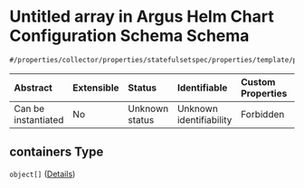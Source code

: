 # Untitled array in Argus Helm Chart Configuration Schema Schema

```txt
#/properties/collector/properties/statefulsetspec/properties/template/properties/spec/properties/containers#/properties/collector/properties/statefulsetSpec/properties/template/properties/spec/properties/containers
```



| Abstract            | Extensible | Status         | Identifiable            | Custom Properties | Additional Properties | Access Restrictions | Defined In                                                        |
| :------------------ | :--------- | :------------- | :---------------------- | :---------------- | :-------------------- | :------------------ | :---------------------------------------------------------------- |
| Can be instantiated | No         | Unknown status | Unknown identifiability | Forbidden         | Allowed               | none                | [values.schema.json\*](values.schema.json "open original schema") |

## containers Type

`object[]` ([Details](values-properties-the-collector-schema-properties-statefulsetspec-properties-template-properties-spec-properties-containers-items.md))
